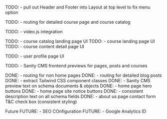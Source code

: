 TODO: - pull out Header and Footer into Layout at top level to fix menu option

TODO: - routing for detailed course page and course catalog

TODO: - video.js integration

TODO: - course catalog landing page UI
TODO: - course landing page UI
TODO: - course content detail page UI

TODO: - user profile page UI

TODO: - Sanity CMS frontend previews for pages, posts and courses

DONE: - routing for non home pages
DONE: - routing for detailed blog posts
DONE: - extract Tailwind CSS component classes
DONE: - Sanity CMS preview text on schema documents & objects
DONE: - home page hero buttons
DONE: - home page site notice buttons
DONE: - consistent description text on all schema fields
DONE: - about us page contact form T&C check box (consistent styling)

Future
FUTURE: - SEO COnfiguration
FUTURE: - Google Analytics ID